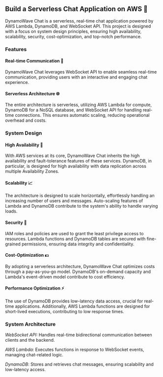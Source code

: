 ## Build a Serverless Chat Application on AWS  🚀
DynamoWave Chat is a serverless, real-time chat application powered by AWS Lambda, DynamoDB, and WebSocket API. This project is designed with a focus on system design principles, ensuring high availability, scalability, security, cost-optimization, and top-notch performance.

### Features

#### Real-time Communication 💬
DynamoWave Chat leverages WebSocket API to enable seamless real-time communication, providing users with an interactive and engaging chat experience.

#### Serverless Architecture 🌐
The entire architecture is serverless, utilizing AWS Lambda for compute, DynamoDB for a NoSQL database, and WebSocket API for handling real-time connections. This ensures automatic scaling, reducing operational overhead and costs.

### System Design 

#### High Availability 🚀
With AWS services at its core, DynamoWave Chat inherits the high availability and fault-tolerance features of these services. DynamoDB, in particular, is designed for high availability with data replication across multiple Availability Zones.

#### Scalability 📈
The architecture is designed to scale horizontally, effortlessly handling an increasing number of users and messages. Auto-scaling features of Lambda and DynamoDB contribute to the system's ability to handle varying loads.

#### Security 🔐
IAM roles and policies are used to grant the least privilege access to resources. Lambda functions and DynamoDB tables are secured with fine-grained permissions, ensuring data integrity and confidentiality.

#### Cost-Optimization 💵
By adopting a serverless architecture, DynamoWave Chat optimizes costs through a pay-as-you-go model. DynamoDB's on-demand capacity and Lambda's event-driven model contribute to cost efficiency.

#### Performance Optimization ⚡
The use of DynamoDB provides low-latency data access, crucial for real-time applications. Additionally, AWS Lambda functions are designed for short-lived executions, contributing to low response times.

### System Architecture

_WebSocket API:_ Handles real-time bidirectional communication between clients and the backend.

_AWS Lambda:_ Executes functions in response to WebSocket events, managing chat-related logic.

_DynamoDB_: Stores and retrieves chat messages, ensuring scalability and low-latency access.
